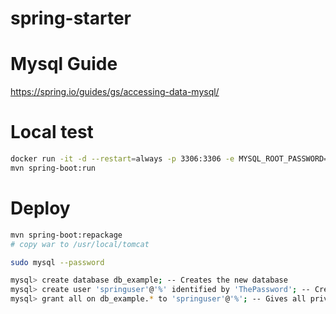 # spring-starter

# Mysql Guide
https://spring.io/guides/gs/accessing-data-mysql/

# Local test

```bash
docker run -it -d --restart=always -p 3306:3306 -e MYSQL_ROOT_PASSWORD=my-secret-pw -e MYSQL_USER=springuser -e MYSQL_DATABASE=user_db -e MYSQL_PASSWORD=ThePassword --name some-mysql mysql
mvn spring-boot:run
```

# Deploy

```bash
mvn spring-boot:repackage
# copy war to /usr/local/tomcat
```

```bash
sudo mysql --password

mysql> create database db_example; -- Creates the new database
mysql> create user 'springuser'@'%' identified by 'ThePassword'; -- Creates the user
mysql> grant all on db_example.* to 'springuser'@'%'; -- Gives all privileges to the new user on the newly created database

```